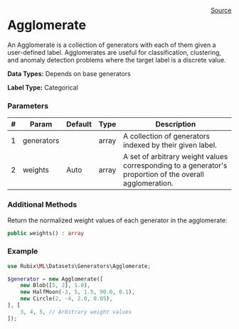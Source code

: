 <p><span style="float:right;"><a href="https://github.com/RubixML/RubixML/blob/master/src/Datasets/Generators/Agglomerate.php">Source</a></span></p>

# Agglomerate
An Agglomerate is a collection of generators with each of them given a user-defined label. Agglomerates are useful for classification, clustering, and anomaly detection problems where the target label is a discrete value.

**Data Types:** Depends on base generators

**Label Type:** Categorical

### Parameters
| # | Param | Default | Type | Description |
|---|---|---|---|---|
| 1 | generators | | array | A collection of generators indexed by their given label. |
| 2 | weights | Auto | array | A set of arbitrary weight values corresponding to a generator's proportion of the overall agglomeration. |

### Additional Methods
Return the normalized weight values of each generator in the agglomerate:
```php
public weights() : array
```

### Example
```php
use Rubix\ML\Datasets\Generators\Agglomerate;

$generator = new Agglomerate([
	new Blob([5, 2], 1.0),
	new HalfMoon(-3, 5, 1.5, 90.0, 0.1),
	new Circle(2, -4, 2.0, 0.05),
], [
	3, 4, 5, // Arbitrary weight values
]);
```